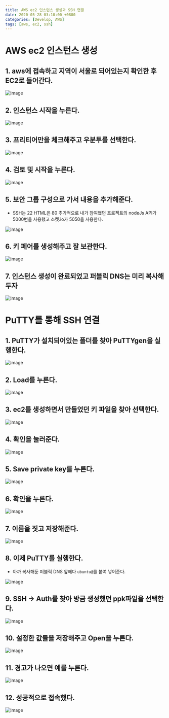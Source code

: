 ```yaml
---
title: AWS ec2 인스턴스 생성과 SSH 연결
date: 2020-05-28 03:10:00 +0800
categories: [Develop, AWS]
tags: [aws, ec2, ssh]
---
```


# AWS ec2 인스턴스 생성

## 1. aws에 접속하고 지역이 서울로 되어있는지 확인한 후 EC2로 들어간다.  
![image](/assets/img/postImg/0528-1.JPG)  


## 2. 인스턴스 시작을 누른다.  
![image](/assets/img/postImg/0528-2.JPG)  


## 3. 프리티어만을 체크해주고 우분투를 선택한다.  
![image](/assets/img/postImg/0528-3.JPG)  


## 4. 검토 및 시작을 누른다.  
![image](/assets/img/postImg/0528-4.JPG)  


## 5. 보안 그룹 구성으로 가서 내용을 추가해준다.  
- SSH는 22 HTML은 80 추가적으로 내가 참여했던 프로젝트의 nodeJs API가 5000번을 사용했고 소켓.io가 5050을 사용한다.  

![image](/assets/img/postImg/0528-5.JPG)  


## 6. 키 페어를 생성해주고 잘 보관한다.  
![image](/assets/img/postImg/0528-6.JPG)  


## 7. 인스턴스 생성이 완료되었고 퍼블릭 DNS는 미리 복사해두자  
![image](/assets/img/postImg/0528-7.JPG)  






# PuTTY를 통해 SSH 연결

## 1. PuTTY가 설치되어있는 폴더를 찾아 PuTTYgen을 실행한다.  
![image](/assets/img/postImg/0528-8.JPG)  


## 2. Load를 누른다.  
![image](/assets/img/postImg/0528-9.JPG)  


## 3. ec2를 생성하면서 만들었던 키 파일을 찾아 선택한다.  
![image](/assets/img/postImg/0528-10.JPG)  


## 4. 확인을 눌러준다.  
![image](/assets/img/postImg/0528-11.JPG)  


## 5. Save private key를 누른다.  
![image](/assets/img/postImg/0528-12.JPG)  


## 6. 확인을 누른다.  
![image](/assets/img/postImg/0528-13.JPG)  


## 7. 이름을 짓고 저장해준다.  
![image](/assets/img/postImg/0528-14.JPG)  


## 8. 이제 PuTTY를 실행한다.
- 아까 복사해둔 퍼블릭 DNS 앞에다 `ubuntu@`를 붙여 넣어준다.

![image](/assets/img/postImg/0528-15.JPG)  


## 9. SSH -> Auth를 찾아 방금 생성했던 ppk파일을 선택한다.  
![image](/assets/img/postImg/0528-16.JPG)  


## 10. 설정한 값들을 저장해주고 Open을 누른다.  
![image](/assets/img/postImg/0528-17.JPG)  


## 11. 경고가 나오면 예를 누른다.  
![image](/assets/img/postImg/0528-18.JPG)  


## 12. 성공적으로 접속했다.  
![image](/assets/img/postImg/0528-19.JPG)  